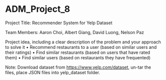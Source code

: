 # ADM_Project_8
 
Project Title: Recommender System for Yelp Dataset

Team Members: Aaron Choi, Albert Giang, David Luong, Nelson Paz

Project idea, including a clear description of the problem and your approach to solve it
•	Recommend restaurants to a user (based on similar users  and their ratings)
•	Find similar restaurants (based on users that have rated them)
•	Find similar users (based on restaurants they have frequented)

Note: Download dataset from https://www.yelp.com/dataset, un-tar the files, place JSON files into yelp_dataset folder.
